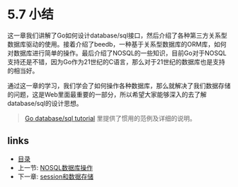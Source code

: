 # 5.7 小结

这一章我们讲解了Go如何设计database/sql接口，然后介绍了各种第三方关系型数据库驱动的使用。接着介绍了beedb，一种基于关系型数据库的ORM库，如何对数据库进行简单的操作。最后介绍了NOSQL的一些知识，目前Go对于NOSQL支持还是不错，因为Go作为21世纪的C语言，那么对于21世纪的数据库也是支持的相当好。

通过这一章的学习，我们学会了如何操作各种数据库，那么就解决了我们数据存储的问题，这是Web里面最重要的一部分，所以希望大家能够深入的去了解database/sql的设计思想。

> [Go database/sql tutorial](http://go-database-sql.org/) 里提供了惯用的范例及详细的说明。

## links

* [目录](https://github.com/7th-heaven/build-web-application-with-golang/tree/606abd586a7270d0e48762cf0454ba0fac330698/zh/preface.md%3E)
* 上一节: [NOSQL数据库操作](https://github.com/7th-heaven/build-web-application-with-golang/tree/606abd586a7270d0e48762cf0454ba0fac330698/zh/05.6.md%3E)
* 下一章: [session和数据存储](https://github.com/7th-heaven/build-web-application-with-golang/tree/606abd586a7270d0e48762cf0454ba0fac330698/zh/06.0.md%3E)

